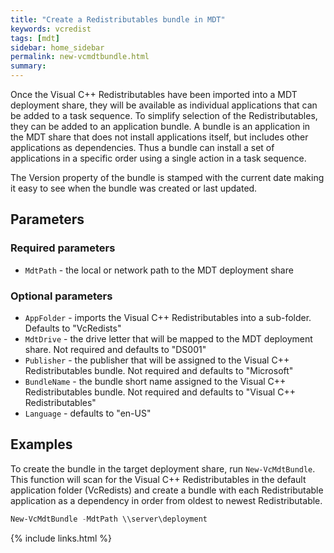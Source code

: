 ```yaml
---
title: "Create a Redistributables bundle in MDT"
keywords: vcredist
tags: [mdt]
sidebar: home_sidebar
permalink: new-vcmdtbundle.html
summary: 
---
```

Once the Visual C++ Redistributables have been imported into a MDT deployment share, they will be available as individual applications that can be added to a task sequence. To simplify selection of the Redistributables, they can be added to an application bundle. A bundle is an application in the MDT share that does not install applications itself, but includes other applications as dependencies. Thus a bundle can install a set of applications in a specific order using a single action in a task sequence.

The Version property of the bundle is stamped with the current date making it easy to see when the bundle was created or last updated.

## Parameters

### Required parameters

* `MdtPath` - the local or network path to the MDT deployment share

### Optional parameters

* `AppFolder` - imports the Visual C++ Redistributables into a sub-folder. Defaults to "VcRedists"
* `MdtDrive` - the drive letter that will be mapped to the MDT deployment share. Not required and defaults to "DS001"
* `Publisher` - the publisher that will be assigned to the Visual C++ Redistributables bundle. Not required and defaults to "Microsoft"
* `BundleName` - the bundle short name assigned to the Visual C++ Redistributables bundle. Not required and defaults to "Visual C++ Redistributables"
* `Language` - defaults to "en-US"

## Examples

To create the bundle in the target deployment share, run `New-VcMdtBundle`. This function will scan for the Visual C++ Redistributables in the default application folder (VcRedists) and create a bundle with each Redistributable application as a dependency in order from oldest to newest Redistributable.

```powershell
New-VcMdtBundle -MdtPath \\server\deployment
```

{% include links.html %}
